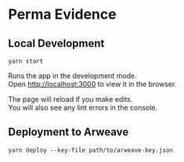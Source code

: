 # Perma Evidence

## Local Development

 `yarn start`

Runs the app in the development mode.\
Open [http://localhost:3000](http://localhost:3000) to view it in the browser.

The page will reload if you make edits.\
You will also see any lint errors in the console.

## Deployment to Arweave

`yarn deploy --key-file path/to/arweave-key.json`

